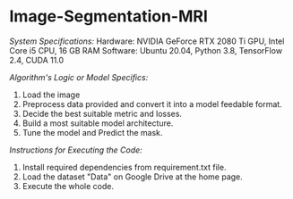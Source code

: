 # Image-Segmentation-MRI


*System Specifications:*
Hardware: NVIDIA GeForce RTX 2080 Ti GPU, Intel Core i5 CPU, 16 GB RAM
Software: Ubuntu 20.04, Python 3.8, TensorFlow 2.4, CUDA 11.0

*Algorithm's Logic or Model Specifics:*
1. Load the image
2. Preprocess data provided and convert it into a model feedable format.
3. Decide the best suitable metric and losses.
4. Build a most suitable model architecture.
5. Tune the model and Predict the mask.

*Instructions for Executing the Code:*
1. Install required dependencies from requirement.txt file. 
2. Load the dataset "Data" on Google Drive at the home page.
3. Execute the whole code.
